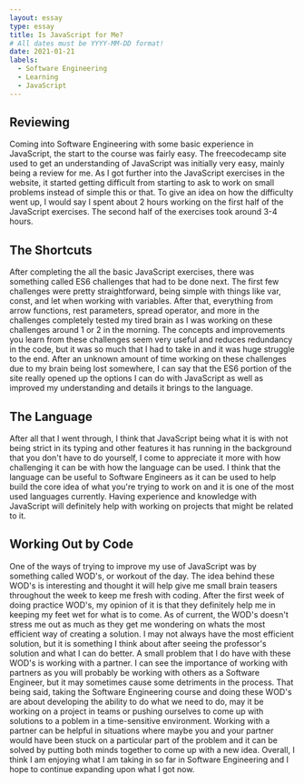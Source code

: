 ```yaml
---
layout: essay
type: essay
title: Is JavaScript for Me?
# All dates must be YYYY-MM-DD format!
date: 2021-01-21
labels:
  - Software Engineering
  - Learning
  - JavaScript
---
```


## Reviewing

Coming into Software Engineering with some basic experience in JavaScript, the start to the course was fairly easy. The freecodecamp site used to get an understanding of JavaScript was initially very easy, mainly being a review for me. As I got further into the JavaScript exercises in the website, it started getting difficult from starting to ask to work on small problems instead of simple this or that. To give an idea on how the difficulty went up, I would say I spent about 2 hours working on the first half of the JavaScript exercises. The second half of the exercises took around 3-4 hours.

## The Shortcuts

After completing the all the basic JavaScript exercises, there was something called ES6 challenges that had to be done next. The first few challenges were pretty straightforward, being simple with things like var, const, and let when working with variables. After that, everything from arrow functions, rest parameters, spread operator, and more in the challenges completely tested my tired brain as I was working on these challenges around 1 or 2 in the morning. The concepts and improvements you learn from these challenges seem very useful and reduces redundancy in the code, but it was so much that I had to take in and it was huge struggle to the end. After an unknown amount of time working on these challenges due to my brain being lost somewhere, I can say that the ES6 portion of the site really opened up the options I can do with JavaScript as well as improved my understanding and details it brings to the language.

## The Language

After all that I went through, I think that JavaScript being what it is with not being strict in its typing and other features it has running in the background that you don't have to do yourself, I come to appreciate it more with how challenging it can be with how the language can be used. I think that the language can be useful to Software Engineers as it can be used to help build the core idea of what you're trying to work on and it is one of the most used languages currently. Having experience and knowledge with JavaScript will definitely help with working on projects that might be related to it.

## Working Out by Code

One of the ways of trying to improve my use of JavaScript was by something called WOD's, or workout of the day. The idea behind these WOD's is interesting and thought it will help give me small brain teasers throughout the week to keep me fresh with coding. After the first week of doing practice WOD's, my opinion of it is that they definitely help me in keeping my feet wet for what is to come. As of current, the WOD's doesn't stress me out as much as they get me wondering on whats the most efficient way of creating a solution. I may not always have the most efficient solution, but it is something I think about after seeing the professor's solution and what I can do better. A small problem that I do have with these WOD's is working with a partner. I can see the importance of working with partners as you will probably be working with others as a Software Engineer, but it may sometimes cause some detriments in the process. That being said, taking the Software Engineering course and doing these WOD's are about developing the ability to do what we need to do, may it be working on a project in teams or pushing ourselves to come up with solutions to a poblem in a time-sensitive environment. Working with a partner can be helpful in situations where maybe you and your partner would have been stuck on a particular part of the problem and it can be solved by putting both minds together to come up with a new idea. Overall, I think I am enjoying what I am taking in so far in Software Engineering and I hope to continue expanding upon what I got now.
